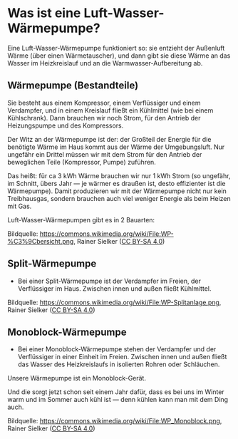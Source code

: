 <!-- .slide: data-timing="30"-->
# Was ist eine Luft-Wasser-Wärmepumpe?

<!-- Note -->
Eine Luft-Wasser-Wärmepumpe funktioniert so: sie entzieht der Außenluft Wärme (über einen Wärmetauscher), und dann gibt sie diese Wärme an das Wasser im Heizkreislauf und an die Warmwasser-Aufbereitung ab.


<!-- .slide: data-background-image="images/WP-Übersicht.png" data-background-size="contain" data-timing="45"-->
## Wärmepumpe (Bestandteile) <!-- .element class="hidden" -->

<!-- Note -->
Sie besteht aus einem Kompressor, einem Verflüssiger und einem Verdampfer, und in einem Kreislauf fließt ein Kühlmittel (wie bei einem Kühlschrank).
Dann brauchen wir noch Strom, für den Antrieb der Heizungspumpe und des Kompressors.

Der Witz an der Wärmepumpe ist der: der Großteil der Energie für die benötigte Wärme im Haus kommt aus der Wärme der Umgebungsluft.
Nur ungefähr ein Drittel müssen wir mit dem Strom für den Antrieb der beweglichen Teile (Kompressor, Pumpe) zuführen.

Das heißt: für ca 3 kWh Wärme brauchen wir nur 1 kWh Strom (so ungefähr, im Schnitt, übers Jahr — je wärmer es draußen ist, desto effizienter ist die Wärmepumpe).
Damit produzieren wir mit der Wärmepumpe nicht nur kein Treibhausgas, sondern brauchen auch viel weniger Energie als beim Heizen mit Gas.

Luft-Wasser-Wärmepumpen gibt es in 2 Bauarten:

Bildquelle: <https://commons.wikimedia.org/wiki/File:WP-%C3%9Cbersicht.png>, Rainer Sielker ([CC BY-SA 4.0](https://creativecommons.org/licenses/by-sa/4.0/deed.de))


<!-- .slide: data-background-image="images/WP-Splitanlage.png" data-background-size="contain" data-timing="30"-->
## Split-Wärmepumpe <!-- .element class="hidden" -->

<!-- Note -->
* Bei einer Split-Wärmepumpe ist der Verdampfer im Freien, der Verflüssiger im Haus.
  Zwischen innen und außen fließt Kühlmittel.

Bildquelle: <https://commons.wikimedia.org/wiki/File:WP-Splitanlage.png>, Rainer Sielker ([CC BY-SA 4.0](https://creativecommons.org/licenses/by-sa/4.0/deed.de))


<!-- .slide: data-background-image="images/WP_Monoblock.png" data-background-size="contain" data-timing="30" -->
## Monoblock-Wärmepumpe  <!-- .element class="hidden" -->

<!-- Note -->
* Bei einer Monoblock-Wärmepumpe stehen der Verdampfer und der Verflüssiger in einer Einheit im Freien.
  Zwischen innen und außen fließt das Wasser des Heizkreislaufs in isolierten Rohren oder Schläuchen.

Unsere Wärmepumpe ist ein Monoblock-Gerät.

Und die sorgt jetzt schon seit einem Jahr dafür, dass es bei uns im Winter warm und im Sommer auch kühl ist — denn kühlen kann man mit dem Ding auch.

Bildquelle: <https://commons.wikimedia.org/wiki/File:WP_Monoblock.png>, Rainer Sielker ([CC BY-SA 4.0](https://creativecommons.org/licenses/by-sa/4.0/deed.de))
